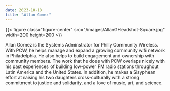 ```yaml
---
date: 2023-10-18
title: "Allan Gomez"
---
```


{{< figure class="figure-center" src="/images/AllanGHeadshot-Square.jpg" width=200 height=200 >}}

Allan Gomez is the Systems Adminstrator for Philly Community Wireless. With PCW, he helps manage and expand a growing community wifi network in Philadelphia. He also helps to build engagement and ownership with community members. The work that he does with PCW overlaps nicely with his past experiences of building low-power FM radio stations throughout Latin America and the United States. In addition, he makes a Sisyphean effort at raising his two daughters cross-culturally with a strong commitment to justice and solidarity, and a love of music, art, and science.




